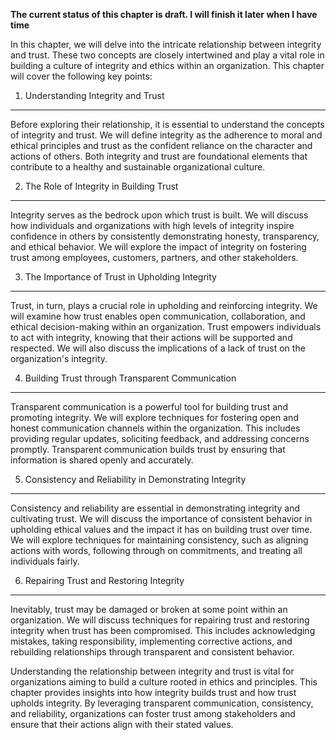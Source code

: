 **The current status of this chapter is draft. I will finish it later when I have time**

In this chapter, we will delve into the intricate relationship between integrity and trust. These two concepts are closely intertwined and play a vital role in building a culture of integrity and ethics within an organization. This chapter will cover the following key points:

1. Understanding Integrity and Trust
------------------------------------

Before exploring their relationship, it is essential to understand the concepts of integrity and trust. We will define integrity as the adherence to moral and ethical principles and trust as the confident reliance on the character and actions of others. Both integrity and trust are foundational elements that contribute to a healthy and sustainable organizational culture.

2. The Role of Integrity in Building Trust
------------------------------------------

Integrity serves as the bedrock upon which trust is built. We will discuss how individuals and organizations with high levels of integrity inspire confidence in others by consistently demonstrating honesty, transparency, and ethical behavior. We will explore the impact of integrity on fostering trust among employees, customers, partners, and other stakeholders.

3. The Importance of Trust in Upholding Integrity
-------------------------------------------------

Trust, in turn, plays a crucial role in upholding and reinforcing integrity. We will examine how trust enables open communication, collaboration, and ethical decision-making within an organization. Trust empowers individuals to act with integrity, knowing that their actions will be supported and respected. We will also discuss the implications of a lack of trust on the organization's integrity.

4. Building Trust through Transparent Communication
---------------------------------------------------

Transparent communication is a powerful tool for building trust and promoting integrity. We will explore techniques for fostering open and honest communication channels within the organization. This includes providing regular updates, soliciting feedback, and addressing concerns promptly. Transparent communication builds trust by ensuring that information is shared openly and accurately.

5. Consistency and Reliability in Demonstrating Integrity
---------------------------------------------------------

Consistency and reliability are essential in demonstrating integrity and cultivating trust. We will discuss the importance of consistent behavior in upholding ethical values and the impact it has on building trust over time. We will explore techniques for maintaining consistency, such as aligning actions with words, following through on commitments, and treating all individuals fairly.

6. Repairing Trust and Restoring Integrity
------------------------------------------

Inevitably, trust may be damaged or broken at some point within an organization. We will discuss techniques for repairing trust and restoring integrity when trust has been compromised. This includes acknowledging mistakes, taking responsibility, implementing corrective actions, and rebuilding relationships through transparent and consistent behavior.

Understanding the relationship between integrity and trust is vital for organizations aiming to build a culture rooted in ethics and principles. This chapter provides insights into how integrity builds trust and how trust upholds integrity. By leveraging transparent communication, consistency, and reliability, organizations can foster trust among stakeholders and ensure that their actions align with their stated values.
